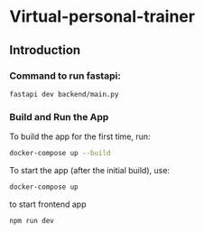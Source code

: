 # Virtual-personal-trainer
## Introduction

### Command to run fastapi:
```
fastapi dev backend/main.py
```
### Build and Run the App

To build the app for the first time, run:

```bash
docker-compose up --build
```

To start the app (after the initial build), use:

```bash
docker-compose up
```


to start frontend app
```bash
npm run dev
 ```

